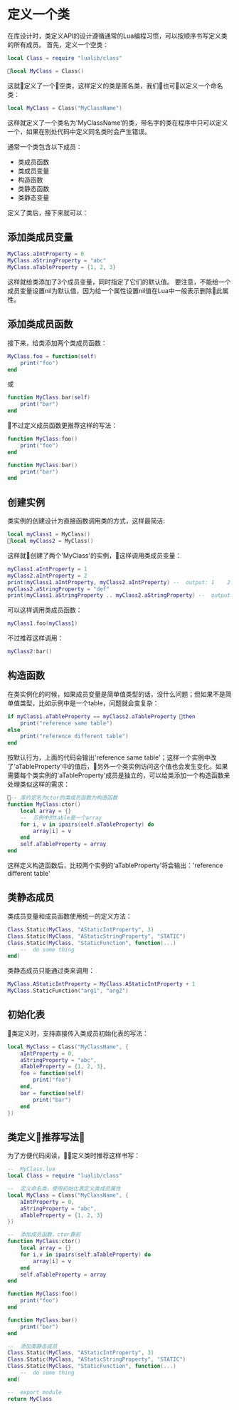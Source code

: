 定义一个类
====

在库设计时，类定义API的设计遵循通常的Lua编程习惯，可以按顺序书写定义类的所有成员。
首先，定义一个空类：
``` lua
local Class = require "lualib/class"

local MyClass = Class()
```
这就定义了一个空类，这样定义的类是匿名类，我们也可以定义一个命名类：
``` lua
local MyClass = Class("MyClassName")
```
这样就定义了一个类名为'MyClassName'的类，带名字的类在程序中只可以定义一个，如果在别处代码中定义同名类时会产生错误。

通常一个类包含以下成员：
- 类成员函数
- 类成员变量
- 构造函数
- 类静态函数
- 类静态变量

定义了类后，接下来就可以：

添加类成员变量
----
``` lua
MyClass.aIntProperty = 0
MyClass.aStringProperty = "abc"
MyClass.aTableProperty = {1, 2, 3}
```
这样就给类添加了3个成员变量，同时指定了它们的默认值。
要注意，不能给一个成员变量设置nil为默认值，因为给一个属性设置nil值在Lua中一般表示删除此属性。

添加类成员函数
----
接下来，给类添加两个类成员函数：
``` lua
MyClass.foo = function(self)
    print("foo")
end
```
或
``` lua
function MyClass.bar(self)
    print("bar")
end
```
不过定义成员函数更推荐这样的写法：
``` lua
function MyClass:foo()
    print("foo")
end

function MyClass:bar()
    print("bar")
end
```

创建实例
----
类实例的创建设计为直接函数调用类的方式，这样最简洁:
``` lua
local myClass1 = MyClass()
local myClass2 = MyClass()
```
这样就创建了两个'MyClass'的实例，这样调用类成员变量：
``` lua
myClass1.aIntProperty = 1
myClass2.aIntProperty = 2
print(myClass1.aIntProperty, myClass2.aIntProperty) --  output: 1    2
myClass2.aStringProperty = "def"
print(myClass1.aStringProperty .. myClass2.aStringProperty) --  output: "abcdef";
```
可以这样调用类成员函数：
``` lua
myClass1.foo(myClass1)
```
不过推荐这样调用：
``` lua
myClass2:bar()
```

构造函数
----
在类实例化的时候，如果成员变量是简单值类型的话，没什么问题；但如果不是简单值类型，比如示例中是一个table，问题就会变复杂：

``` lua
if myClass1.aTableProperty == myClass2.aTableProperty then
    print("reference same table")
else
    print("reference different table")
end
```

按默认行为，上面的代码会输出'reference same table'；这样一个实例中改了'aTableProperty'中的值后，另外一个类实例访问这个值也会发生变化。如果需要每个类实例的'aTableProperty'成员是独立的，可以给类添加一个构造函数来处理类似这样的需求：
``` lua
-- 库约定名为ctor的类成员函数为构造函数
function MyClass:ctor()
    local array = {}
    --  示例中的table是一个array
    for i, v in ipairs(self.aTableProperty) do
        array[i] = v
    end
    self.aTableProperty = array
end
```
这样定义构造函数后，比较两个实例的'aTableProperty'将会输出：'reference different table'

类静态成员
----
类成员变量和成员函数使用统一的定义方法：
``` lua
Class.Static(MyClass, "AStaticIntProperty", 3)
Class.Static(MyClass, "AStaticStringProperty", "STATIC")
Class.Static(MyClass, "StaticFunction", function(...)
    --  do some thing
end)
```
类静态成员只能通过类来调用：
```lua
MyClass.AStaticIntProperty = MyClass.AStaticIntProperty + 1
MyClass.StaticFunction("arg1", "arg2")
```

初始化表
----
类定义时，支持直接传入类成员初始化表的写法：
```lua
local MyClass = Class("MyClassName", {
    aIntProperty = 0,
    aStringProperty = "abc",
    aTableProperty = {1, 2, 3},
    foo = function(self)
        print("foo")
    end,
    bar = function(self)
        print("bar")
    end
})
```

类定义推荐写法
----

为了方便代码阅读，定义类时推荐这样书写：
```lua
--  MyClass.lua
local Class = require "lualib/class"

--  定义命名类，使用初始化表定义类成员属性
local MyClass = Class("MyClassName", {
    aIntProperty = 0,
    aStringProperty = "abc",
    aTableProperty = {1, 2, 3}
})

--  添加成员函数，ctor靠前
function MyClass:ctor()
    local array = {}
    for i,v in ipairs(self.aTableProperty) do
        array[i] = v
    end
    self.aTableProperty = array
end

function MyClass:foo()
    print("foo")
end

function MyClass:bar()
    print("bar")
end

--  添加类静态成员
Class.Static(MyClass, "AStaticIntProperty", 3)
Class.Static(MyClass, "AStaticStringProperty", "STATIC")
Class.Static(MyClass, "StaticFunction", function(...)
    --  do some thing
end)

--  export module
return MyClass
```